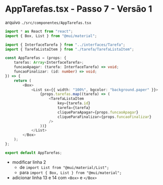 # AppTarefas.tsx - Passo 7 - Versão 1


arquivo `./src/componentes/AppTarefas.tsx`
```ts
import * as React from "react";
import { Box, List } from "@mui/material";

import { InterfaceTarefa } from "../interfaces/Tarefa";
import { TarefaListaItem } from "./tarefa/TarefaListaItem";

const AppTarefas = (props: {
	tarefas: Array<InterfaceTarefa>;
	funcaoApagar: (tarefa: InterfaceTarefa) => void;
	funcaoFinalizar: (id: number) => void;
}) => {
	return (
		<Box>
			<List sx={{ width: "100%", bgcolor: "background.paper" }}>
				{props.tarefas.map((tarefa) => (
					<TarefaListaItem
						key={tarefa.id}
						tarefa={tarefa}
						cliqueParaApagar={props.funcaoApagar}
						cliqueParaFinalizar={props.funcaoFinalizar}
					/>
				))}
			</List>
		</Box>
	);
};

export default AppTarefas;

```

- modificar linha 2
  - de `import List from "@mui/material/List";`
  - para `import { Box, List } from "@mui/material";`
- adicionar linha 13 e 14 com `<Box>` e `</Box>`
